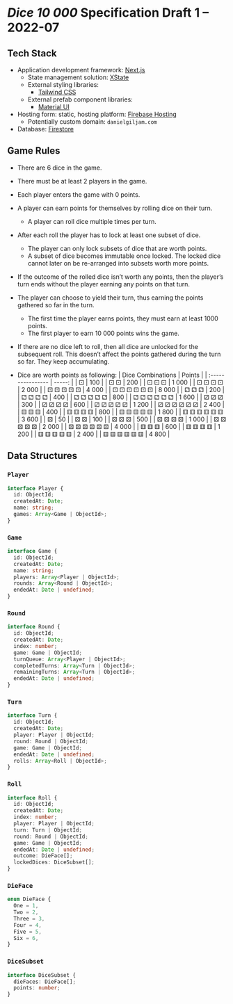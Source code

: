 # _Dice 10 000_ Specification Draft 1 – 2022-07

## Tech Stack

- Application development framework: [Next.js](https://nextjs.org/)
  - State management solution: [XState](https://xstate.js.org/docs/)
  - External styling libraries:
    - [Tailwind CSS](https://tailwindcss.com/)
  - External prefab component libraries:
    - [Material UI](https://mui.com/)
- Hosting form: static, hosting platform: [Firebase Hosting](https://firebase.google.com/products/hosting)
  - Potentially custom domain: `danielgiljam.com`
- Database: [Firestore](https://firebase.google.com/products/firestore)

## Game Rules

- There are 6 dice in the game.
- There must be at least 2 players in the game.
- Each player enters the game with 0 points.
- A player can earn points for themselves by rolling dice on their turn.
  - A player can roll dice multiple times per turn.
- After each roll the player has to lock at least one subset of dice.
  - The player can only lock subsets of dice that are worth points.
  - A subset of dice becomes immutable once locked. The locked dice cannot later on be re-arranged into subsets worth more points.
- If the outcome of the rolled dice isn’t worth any points, then the player’s turn ends without the player earning any points on that turn.
- The player can choose to yield their turn, thus earning the points gathered so far in the turn.

  - The first time the player earns points, they must earn at least 1000 points.
  - The first player to earn 10 000 points wins the game.

- If there are no dice left to roll, then all dice are unlocked for the subsequent roll. This doesn’t affect the points gathered during the turn so far. They keep accumulating.

- Dice are worth points as following:
  | Dice Combinations | Points |
  | :---------------- | -----: |
  | ⚀ | 100 |
  | ⚀ ⚀ | 200 |
  | ⚀ ⚀ ⚀ | 1 000 |
  | ⚀ ⚀ ⚀ ⚀ | 2 000 |
  | ⚀ ⚀ ⚀ ⚀ ⚀ | 4 000 |
  | ⚀ ⚀ ⚀ ⚀ ⚀ ⚀ | 8 000 |
  | ⚁ ⚁ ⚁ | 200 |
  | ⚁ ⚁ ⚁ ⚁ | 400 |
  | ⚁ ⚁ ⚁ ⚁ ⚁ | 800 |
  | ⚁ ⚁ ⚁ ⚁ ⚁ ⚁ | 1 600 |
  | ⚂ ⚂ ⚂ | 300 |
  | ⚂ ⚂ ⚂ ⚂ | 600 |
  | ⚂ ⚂ ⚂ ⚂ ⚂ | 1 200 |
  | ⚂ ⚂ ⚂ ⚂ ⚂ ⚂ | 2 400 |
  | ⚃ ⚃ ⚃ | 400 |
  | ⚃ ⚃ ⚃ ⚃ | 800 |
  | ⚃ ⚃ ⚃ ⚃ ⚃ | 1 800 |
  | ⚃ ⚃ ⚃ ⚃ ⚃ ⚃ | 3 600 |
  | ⚄ | 50 |
  | ⚄ ⚄ | 100 |
  | ⚄ ⚄ ⚄ | 500 |
  | ⚄ ⚄ ⚄ ⚄ | 1 000 |
  | ⚄ ⚄ ⚄ ⚄ ⚄ | 2 000 |
  | ⚄ ⚄ ⚄ ⚄ ⚄ ⚄ | 4 000 |
  | ⚅ ⚅ ⚅ | 600 |
  | ⚅ ⚅ ⚅ ⚅ | 1 200 |
  | ⚅ ⚅ ⚅ ⚅ ⚅ | 2 400 |
  | ⚅ ⚅ ⚅ ⚅ ⚅ ⚅ | 4 800 |

## Data Structures

### `Player`

```ts
interface Player {
  id: ObjectId;
  createdAt: Date;
  name: string;
  games: Array<Game | ObjectId>;
}
```

### `Game`

```ts
interface Game {
  id: ObjectId;
  createdAt: Date;
  name: string;
  players: Array<Player | ObjectId>;
  rounds: Array<Round | ObjectId>;
  endedAt: Date | undefined;
}
```

### `Round`

```ts
interface Round {
  id: ObjectId;
  createdAt: Date;
  index: number;
  game: Game | ObjectId;
  turnQueue: Array<Player | ObjectId>;
  completedTurns: Array<Turn | ObjectId>;
  remainingTurns: Array<Turn | ObjectId>;
  endedAt: Date | undefined;
}
```

### `Turn`

```ts
interface Turn {
  id: ObjectId;
  createdAt: Date;
  player: Player | ObjectId;
  round: Round | ObjectId;
  game: Game | ObjectId;
  endedAt: Date | undefined;
  rolls: Array<Roll | ObjectId>;
}
```

### `Roll`

```ts
interface Roll {
  id: ObjectId;
  createdAt: Date;
  index: number;
  player: Player | ObjectId;
  turn: Turn | ObjectId;
  round: Round | ObjectId;
  game: Game | ObjectId;
  endedAt: Date | undefined;
  outcome: DieFace[];
  lockedDices: DiceSubset[];
}
```

### `DieFace`

```ts
enum DieFace {
  One = 1,
  Two = 2,
  Three = 3,
  Four = 4,
  Five = 5,
  Six = 6,
}
```

### `DiceSubset`

```ts
interface DiceSubset {
  dieFaces: DieFace[];
  points: number;
}
```
